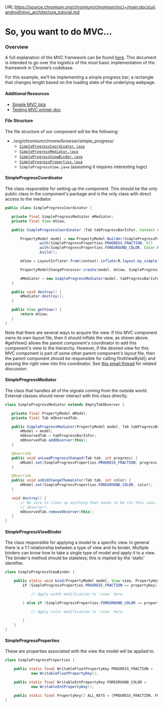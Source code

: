 URL:https://source.chromium.org/chromium/chromium/src/+/main:docs\ui\android\mvc_architecture_tutorial.md
# So, you want to do MVC...

### Overview
A full explanation of the MVC framework can be found [here](mvc_overview.md). This document is intended to go over the logistics of the most basic implementation of the framework in Chrome’s codebase.

For this example, we’ll be implementing a simple progress bar; a rectangle that changes length based on the loading state of the underlying webpage.

#### Additional Resources
* [Simple MVC lists](mvc_simple_list_tutorial.md)
* [Testing MVC primer doc](mvc_testing.md)

#### File Structure
The file structure of our component will be the following:
* ./org/chromium/chrome/browser/simple_progress/
  * [`SimpleProgressCoordinator.java`](#SimpleProgressCoordinator)
  * [`SimpleProgressMediator.java`](#SimpleProgressMediator)
  * [`SimpleProgressViewBinder.java`](#SimpleProgressViewBinder)
  * [`SimpleProgressProperties.java`](#SimpleProgressProperties)
  * `SimpleProgressView.java` (assuming it requires interesting logic)

#### SimpleProgressCoordinator
The class responsible for setting up the component. This should be the only public class in the component's package and is the only class with direct access to the mediator.

```java
public class SimpleProgressCoordinator {

   private final SimpleProgressMediator mMediator;
   private final View mView;

   public SimpleProgressCoordinator (Tab tabProgressBarIsFor, Context context) {

       PropertyModel model = new PropertyModel.Builder(SimpleProgressProperties.ALL_KEYS)
               .with(SimpleProgressProperties.PROGRESS_FRACTION, 0f)
               .with(SimpleProgressProperties.FOREGROUND_COLOR, Color.RED)
               .build();

       mView = LayoutInflater.from(context).inflate(R.layout.my_simple_progress_bar);

       PropertyModelChangeProcessor.create(model, mView, SimpleProgressViewBinder::bind);

       mMediator = new SimpleProgressMediator(model, tabProgressBarIsFor);
   }

   public void destroy() {
       mMediator.destroy();
   }

   public View getView() {
       return mView;
   }
}
```
Note that there are several ways to acquire the view. If this MVC component owns its own layout file, then it should inflate the view, as shown above. #getView() allows the parent component's coordinator to add this component's view to the hierarchy. However, if the desired view for this MVC component is part of some other parent component's layout file, then the parent component should be responsible for calling findViewById() and passing the right view into this coordinator. See [this email thread](http://g/clank-frontend/u8x2PBa5EfI) for related discussion.

#### SimpleProgressMediator
The class that handles all of the signals coming from the outside world. External classes should never interact with this class directly.

```java
class SimpleProgressMediator extends EmptyTabObserver {

   private final PropertyModel mModel;
   private final Tab mObservedTab;

   public SimpleProgressMediator(PropertyModel model, Tab tabProgressBarIsFor) {
       mModel = model;
       mObservedTab = tabProgressBarIsFor;
       mObservedTab.addObserver(this);
   }

   @Override
   public void onLoadProgressChanged(Tab tab, int progress) {
       mModel.set(SimpleProgressProperties.PROGRESS_FRACTION, progress / 100f);
   }

   @Override
   public void onDidChangeThemeColor(Tab tab, int color) {
       mModel.set(SimpleProgressProperties.FOREGROUND_COLOR, color);
   }

   void destroy() {
       // Be sure to clean up anything that needs to be (in this case, detach the tab
       // observer).
       mObservedTab.removeObserver(this);
   }
}
```

#### SimpleProgressViewBinder
The class responsible for applying a model to a specific view. In general there is a 1:1 relationship between a type of view and its binder. Multiple binders can know how to take a single type of model and apply it to a view. The binder's method should be stateless; this is implied by the 'static' identifier.

```java
class SimpleProgressViewBinder {

    public static void bind(PropertyModel model, View view, PropertyKey propertyKey) {
        if (SimpleProgressProperties.PROGRESS_FRACTION == propertyKey) {

            // Apply width modification to 'view' here.

        } else if (SimpleProgressProperties.FOREGROUND_COLOR == propertyKey) {

            // Apply color modification to 'view' here.

        }
    }
}
```

#### SimpleProgressProperties
These are properties associated with the view the model will be applied to.

```java
class SimpleProgressProperties {

    public static final WritableFloatPropertyKey PROGRESS_FRACTION =
            new WritableFloatPropertyKey();

    public static final WritableIntPropertyKey FOREGROUND_COLOR =
            new WritableIntPropertyKey();

    public static final PropertyKey[] ALL_KEYS = {PROGRESS_FRACTION, FOREGROUND_COLOR};
}
```
